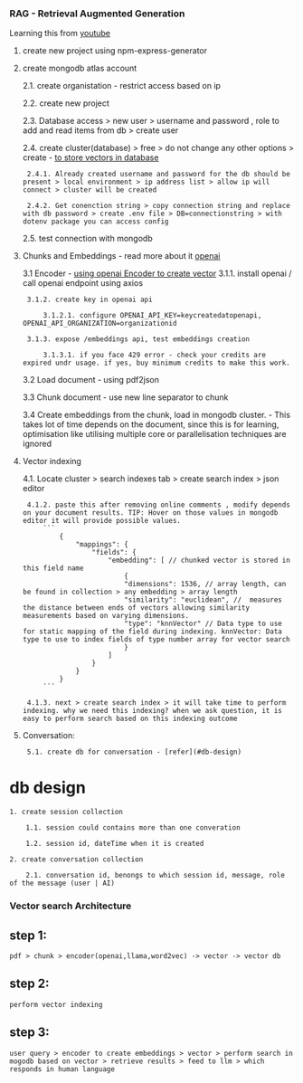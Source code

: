 ### RAG - Retrieval Augmented Generation

Learning this from [youtube](https://www.youtube.com/watch?v=Tx_k1M9QuqM&t=351s)

1. create new project using npm-express-generator
2. create mongodb atlas account

    2.1. create organistation - restrict access based on ip

    2.2. create new project

    2.3. Database access >  new user > username and password , role to add and read items from db > create user

    2.4. create cluster(database) > free > do not change any other options > create - [to store vectors in database](#step-1)

        2.4.1. Already created username and password for the db should be present > local environment > ip address list > allow ip will connect > cluster will be created

        2.4.2. Get conenction string > copy connection string and replace with db password > create .env file > DB=connectionstring > with dotenv package you can access config

    2.5. test connection with mongodb

3. Chunks and Embeddings - read more about it [openai](https://platform.openai.com/docs/guides/embeddings)

    3.1 Encoder - [using openai Encoder to create vector](#step-1)
        3.1.1. install openai / call openai endpoint using axios

        3.1.2. create key in openai api

            3.1.2.1. configure OPENAI_API_KEY=keycreatedatopenapi, OPENAI_API_ORGANIZATION=organizationid

        3.1.3. expose /embeddings api, test embeddings creation

            3.1.3.1. if you face 429 error - check your credits are expired undr usage. if yes, buy minimum credits to make this work.
    
    3.2 Load document - using pdf2json
    
    3.3 Chunk document - use new line separator to chunk

    3.4 Create embeddings from the chunk, load in mongodb cluster. - This takes lot of time depends on the document, since this is for learning, optimisation like utilising multiple core or parallelisation techniques are ignored

4. Vector indexing

    4.1. Locate cluster > search indexes tab > create search index > json editor

        4.1.2. paste this after removing online comments , modify depends on your document results. TIP: Hover on those values in mongodb editor it will provide possible values.
            ```
                {
                    "mappings": {
                        "fields": {
                            "embedding": [ // chunked vector is stored in this field name
                                {
                                "dimensions": 1536, // array length, can be found in collection > any embedding > array length
                                "similarity": "euclidean", //  measures the distance between ends of vectors allowing similarity measurements based on varying dimensions. 
                                "type": "knnVector" // Data type to use for static mapping of the field during indexing. knnVector: Data type to use to index fields of type number array for vector search
                                }
                            ]
                        }
                    }
                }
            ```

        4.1.3. next > create search index > it will take time to perform indexing. why we need this indexing? when we ask question, it is easy to perform search based on this indexing outcome
5. Conversation:

        5.1. create db for conversation - [refer](#db-design)


# db design

    1. create session collection
        
        1.1. session could contains more than one converation
        
        1.2. session id, dateTime when it is created

    2. create conversation collection

        2.1. conversation id, benongs to which session id, message, role of the message (user | AI)

### Vector search Architecture

## step 1:
    pdf > chunk > encoder(openai,llama,word2vec) -> vector -> vector db
## step 2:
    perform vector indexing
## step 3:
    user query > encoder to create embeddings > vector > perform search in mogodb based on vector > retrieve results > feed to llm > which responds in human language
    
